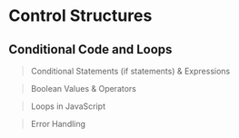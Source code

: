 # Control Structures

## Conditional Code and Loops

> Conditional Statements (if statements) & Expressions

> Boolean Values & Operators

> Loops in JavaScript

> Error Handling